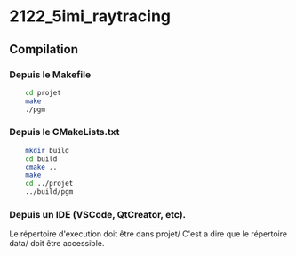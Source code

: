 # 2122_5imi_raytracing

## Compilation 

### Depuis le Makefile 

```sh
    cd projet
    make
    ./pgm
```

### Depuis le CMakeLists.txt

```sh 
    mkdir build
    cd build
    cmake ..
    make
    cd ../projet
    ../build/pgm
```

### Depuis un IDE (VSCode, QtCreator, etc).

Le répertoire d'execution doit être dans projet/
C'est a dire que le répertoire data/ doit être accessible.